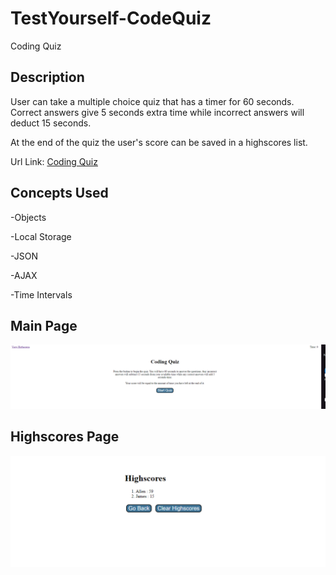 # TestYourself-CodeQuiz
Coding Quiz
 
## Description
User can take a multiple choice quiz that has a timer for 60 seconds. Correct answers give 5 seconds extra time while incorrect answers will deduct 15 seconds.

At the end of the quiz the user's score can be saved in a highscores list.


Url Link:
[Coding Quiz](https://themanamana.github.io/TestYourself-CodeQuiz/)

## Concepts Used
-Objects

-Local Storage

-JSON

-AJAX

-Time Intervals


## Main Page
![Main Page](./assets/images/CodeQuizMain.png)

## Highscores Page
![Scores Page](./assets/images/CodeQuizScores.png)

